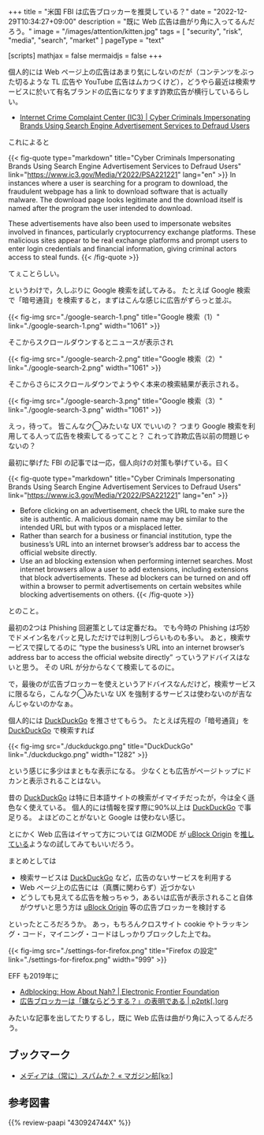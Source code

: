+++
title = "米国 FBI は広告ブロッカーを推奨している？"
date =  "2022-12-29T10:34:27+09:00"
description = "既に Web 広告は曲がり角に入ってるんだろう。"
image = "/images/attention/kitten.jpg"
tags = [ "security", "risk", "media", "search", "market" ]
pageType = "text"

[scripts]
  mathjax = false
  mermaidjs = false
+++

個人的には Web ページ上の広告はあまり気にしないのだが（コンテンツをぶった切るような TL 広告や YouTube 広告はムカつくけど），どうやら最近は検索サービスに於いて有名ブランドの広告になりすます詐欺広告が横行しているらしい。

- [Internet Crime Complaint Center (IC3) | Cyber Criminals Impersonating Brands Using Search Engine Advertisement Services to Defraud Users](https://www.ic3.gov/Media/Y2022/PSA221221)

これによると

{{< fig-quote type="markdown" title="Cyber Criminals Impersonating Brands Using Search Engine Advertisement Services to Defraud Users" link="https://www.ic3.gov/Media/Y2022/PSA221221" lang="en" >}}
In instances where a user is searching for a program to download, the fraudulent webpage has a link to download software that is actually malware. The download page looks legitimate and the download itself is named after the program the user intended to download.

These advertisements have also been used to impersonate websites involved in finances, particularly cryptocurrency exchange platforms. These malicious sites appear to be real exchange platforms and prompt users to enter login credentials and financial information, giving criminal actors access to steal funds.
{{< /fig-quote >}}

てぇことらしい。

というわけで，久しぶりに Google 検索を試してみる。
たとえば Google 検索で「暗号通貨」を検索すると，まずはこんな感じに広告がずらっと並ぶ。

{{< fig-img src="./google-search-1.png" title="Google 検索（1）" link="./google-search-1.png" width="1061" >}}

そこからスクロールダウンするとニュースが表示され

{{< fig-img src="./google-search-2.png" title="Google 検索（2）" link="./google-search-2.png" width="1061" >}}

そこからさらにスクロールダウンでようやく本来の検索結果が表示される。

{{< fig-img src="./google-search-3.png" title="Google 検索（3）" link="./google-search-3.png" width="1061" >}}

えっ，待って。
皆こんなク◯みたいな UX でいいの？ つまり Google 検索を利用してる人って広告を検索してるってこと？ これって詐欺広告以前の問題じゃないの？

最初に挙げた FBI の記事では一応，個人向けの対策も挙げている。曰く

{{< fig-quote type="markdown" title="Cyber Criminals Impersonating Brands Using Search Engine Advertisement Services to Defraud Users" link="https://www.ic3.gov/Media/Y2022/PSA221221" lang="en" >}}
- Before clicking on an advertisement, check the URL to make sure the site is authentic. A malicious domain name may be similar to the intended URL but with typos or a misplaced letter.
- Rather than search for a business or financial institution, type the business’s URL into an internet browser’s address bar to access the official website directly.
- Use an ad blocking extension when performing internet searches. Most internet browsers allow a user to add extensions, including extensions that block advertisements. These ad blockers can be turned on and off within a browser to permit advertisements on certain websites while blocking advertisements on others.
{{< /fig-quote >}}

とのこと。

最初の2つは Phishing 回避策としては定番だね。
でも今時の Phishing は巧妙でドメイン名をパッと見しただけでは判別しづらいものも多い。
あと，検索サービスで探してるのに “type the business’s URL into an internet browser’s address bar to access the official website directly” っていうアドバイスはないと思う。
その URL が分からなくて検索してるのに。

で，最後のが広告ブロッカーを使えというアドバイスなんだけど，検索サービスに限るなら，こんなク◯みたいな UX を強制するサービスは使わないのが吉なんじゃないのかなぁ。

個人的には [DuckDuckGo] を推させてもらう。
たとえば先程の「暗号通貨」を [DuckDuckGo] で検索すれば

{{< fig-img src="./duckduckgo.png" title="DuckDuckGo" link="./duckduckgo.png" width="1282" >}}

という感じに多少はまともな表示になる。
少なくとも広告がページトップにドカンと表示されることはない。

昔の [DuckDuckGo] は特に日本語サイトの検索がイマイチだったが，今は全く遜色なく使えている。
個人的には情報を探す際に90%以上は [DuckDuckGo] で事足りる。
よほどのことがないと Google は使わない感じ。

とにかく Web 広告はイヤって方については GIZMODE が [uBlock Origin] を[推している](https://www.gizmodo.jp/2022/12/google-bing-fbi-ad-blocker-scam-ads.html "FBIがみんなに広告ブロッカーを使って欲しい理由 | ギズモード・ジャパン")ようなの試してみてもいいだろう。

まとめとしては

- 検索サービスは [DuckDuckGo] など，広告のないサービスを利用する
- Web ページ上の広告には（真贋に関わらず）近づかない
- どうしても見えてる広告を触っちゃう，あるいは広告が表示されること自体がウザいと思う方は [uBlock Origin] 等の広告ブロッカーを検討する

といったところだろうか。
あっ，もちろんクロスサイト cookie やトラッキング・コード，マイニング・コードはしっかりブロックした上でね。

{{< fig-img src="./settings-for-firefox.png" title="Firefox の設定" link="./settings-for-firefox.png" width="999" >}}

EFF も2019年に

- [Adblocking: How About Nah? | Electronic Frontier Foundation](https://www.eff.org/deeplinks/2019/07/adblocking-how-about-nah)
- [広告ブロッカーは「嫌ならどうする？」の表明である | p2ptk[.]org](https://p2ptk.org/monopoly/2668)

みたいな記事を出してたりするし，既に Web 広告は曲がり角に入ってるんだろう。


## ブックマーク

- [メディアは（常に）スパムか？ « マガジン航[kɔː]](https://magazine-k.jp/2016/01/25/spam-and-media/)

[DuckDuckGo]: https://duckduckgo.com/
[uBlock Origin]: https://ublockorigin.com/jp "uBlock Origin – フリーかつオープンソースの広告ブロッカー。"

## 参考図書

{{% review-paapi "430924744X" %}} <!-- スパム -->
